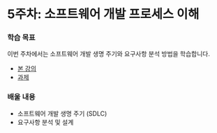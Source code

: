 # 5주차: 소프트웨어 개발 프로세스 이해

### 학습 목표
이번 주차에서는 소프트웨어 개발 생명 주기와 요구사항 분석 방법을 학습합니다.

- [본 강의](./lesson.md)
- [과제](./homework.md)

### 배울 내용
- 소프트웨어 개발 생명 주기 (SDLC)
- 요구사항 분석 및 설계
